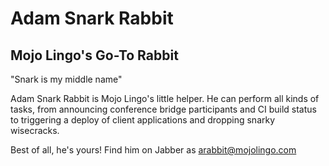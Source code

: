 Adam Snark Rabbit
=================

Mojo Lingo's Go-To Rabbit
-------------------------
"Snark is my middle name"

Adam Snark Rabbit is Mojo Lingo's little helper.  He can perform all kinds of
tasks, from announcing conference bridge participants and CI build status to
triggering a deploy of client applications and dropping snarky wisecracks.

Best of all, he's yours! Find him on Jabber as arabbit@mojolingo.com
